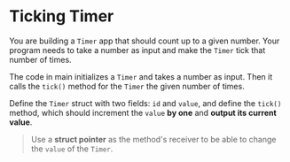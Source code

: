 # Ticking Timer

You are building a `Timer` app that should count up to a given number.
Your program needs to take a number as input and make the `Timer` tick that number of times.

The code in main initializes a `Timer` and takes a number as input. Then it calls the `tick()` method for the `Timer` the given number of times.

Define the `Timer` struct with two fields: `id` and `value`, and define the `tick()` method, which should increment the `value` **by one** and **output its current value**.

>Use a **struct pointer** as the method's receiver to be able to change the `value` of the `Timer`.